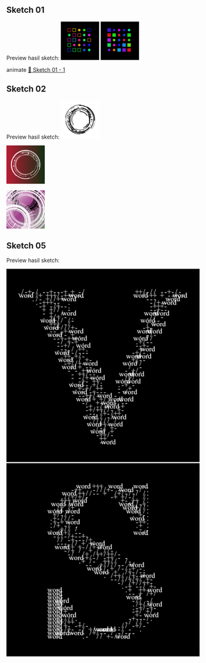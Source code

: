 ## Sketch 01

Preview hasil sketch:
[<img src="sketches/output/01/2025.09.09-21.06.59.png" alt="Sketch 05 - 2" width="100">](sketches/output/01/2025.09.09-21.06.59.png)
[<img src="sketches/output/01/2025.09.09-21.07.50.png" alt="Sketch 05 - 2" width="100">](sketches/output/01/2025.09.09-21.07.50.png)

animate
[🎥 Sketch 01 - 1](sketches/output/01/2025.09.10-00.41.35.mp4)

## Sketch 02

Preview hasil sketch:
[<img src="sketches/output/02/2025.09.03-16.44.04.png" alt="Sketch 05 - 2" width="100">](sketches/output/02/2025.09.03-16.44.04.png)

[<img src="sketches/output/02/2025.09.03-17.27.41.png" alt="Sketch 05 - 2" width="100">](sketches/output/02/2025.09.03-17.27.41.png)

[<img src="sketches/output/02/2025.09.04-13.29.25.png" alt="Sketch 05 - 2" width="100">](sketches/output/02/2025.09.04-13.29.25.png)




## Sketch 05

Preview hasil sketch:

![Sketch 05 - 1](sketches/output/05/2025.09.12-11.52.56.png)
![Sketch 05 - 3](sketches/output/05/2025.09.12-11.52.50.png)